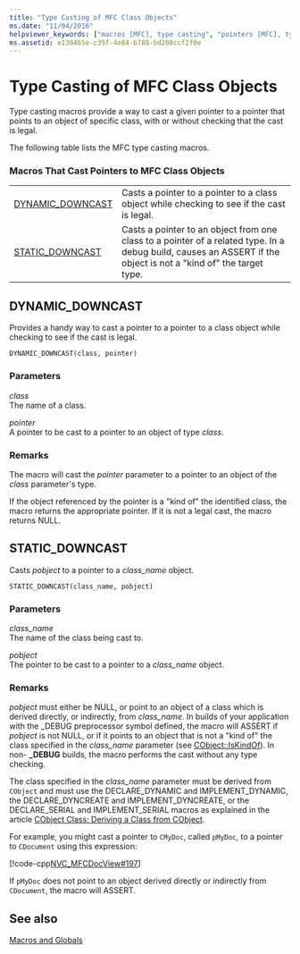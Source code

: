 ```yaml
---
title: "Type Casting of MFC Class Objects"
ms.date: "11/04/2016"
helpviewer_keywords: ["macros [MFC], type casting", "pointers [MFC], type casting", "type casts [MFC]", "casting types [MFC]", "macros [MFC], casting pointers"]
ms.assetid: e138465e-c35f-4e84-b788-bd200ccf2f0e
---
```

# Type Casting of MFC Class Objects

Type casting macros provide a way to cast a given pointer to a pointer that points to an object of specific class, with or without checking that the cast is legal.

The following table lists the MFC type casting macros.

### Macros That Cast Pointers to MFC Class Objects

|||
|-|-|
|[DYNAMIC_DOWNCAST](#dynamic_downcast)|Casts a pointer to a pointer to a class object while checking to see if the cast is legal.|
|[STATIC_DOWNCAST](#static_downcast)|Casts a pointer to an object from one class to a pointer of a related type. In a debug build, causes an ASSERT if the object is not a "kind of" the target type.|

##  <a name="dynamic_downcast"></a>  DYNAMIC_DOWNCAST

Provides a handy way to cast a pointer to a pointer to a class object while checking to see if the cast is legal.

```
DYNAMIC_DOWNCAST(class, pointer)
```

### Parameters

*class*<br/>
The name of a class.

*pointer*<br/>
A pointer to be cast to a pointer to an object of type *class*.

### Remarks

The macro will cast the *pointer* parameter to a pointer to an object of the *class* parameter's type.

If the object referenced by the pointer is a "kind of" the identified class, the macro returns the appropriate pointer. If it is not a legal cast, the macro returns NULL.

##  <a name="static_downcast"></a>  STATIC_DOWNCAST

Casts *pobject* to a pointer to a *class_name* object.

```
STATIC_DOWNCAST(class_name, pobject)
```

### Parameters

*class_name*<br/>
The name of the class being cast to.

*pobject*<br/>
The pointer to be cast to a pointer to a *class_name* object.

### Remarks

*pobject* must either be NULL, or point to an object of a class which is derived directly, or indirectly, from *class_name*. In builds of your application with the _DEBUG preprocessor symbol defined, the macro will ASSERT if *pobject* is not NULL, or if it points to an object that is not a "kind of" the class specified in the *class_name* parameter (see [CObject::IsKindOf](../../mfc/reference/cobject-class.md#iskindof)). In non- **_DEBUG** builds, the macro performs the cast without any type checking.

The class specified in the *class_name* parameter must be derived from `CObject` and must use the DECLARE_DYNAMIC and IMPLEMENT_DYNAMIC, the DECLARE_DYNCREATE and IMPLEMENT_DYNCREATE, or the DECLARE_SERIAL and IMPLEMENT_SERIAL macros as explained in the article [CObject Class: Deriving a Class from CObject](../../mfc/deriving-a-class-from-cobject.md).

For example, you might cast a pointer to `CMyDoc`, called `pMyDoc`, to a pointer to `CDocument` using this expression:

[!code-cpp[NVC_MFCDocView#197](../../mfc/codesnippet/cpp/type-casting-of-mfc-class-objects_1.cpp)]

If `pMyDoc` does not point to an object derived directly or indirectly from `CDocument`, the macro will ASSERT.

## See also

[Macros and Globals](../../mfc/reference/mfc-macros-and-globals.md)
